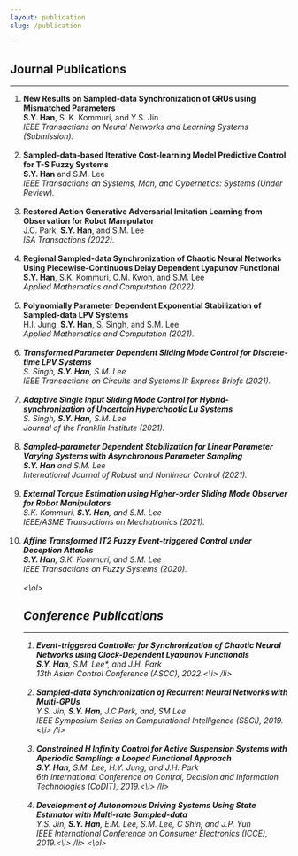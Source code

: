 ```yaml
---
layout: publication
slug: /publication

---
```


## Journal Publications
___
<ol>
<li>
  <b>New Results on Sampled-data Synchronization of GRUs using Mismatched Parameters</b><br>
  <b>S.Y. Han</b>, S. K. Kommuri, and Y.S. Jin<br>
  <i>IEEE Transactions on Neural Networks and Learning Systems (Submission).</i>
<br />
<br />
<li>
  <b>Sampled-data-based Iterative Cost-learning Model Predictive Control for T-S Fuzzy Systems</b><br>
  <b>S.Y. Han</b> and S.M. Lee<br>
  <i>IEEE Transactions on Systems, Man, and Cybernetics: Systems (Under Review).</i>
<br />
<br />
<li>
  <b>Restored Action Generative Adversarial Imitation Learning from Observation for Robot Manipulator</b><br>
  J.C. Park, <b>S.Y. Han</b>, and S.M. Lee<br>
  <i>ISA Transactions (2022).</i>
<br />
<br />
<li>
  <b>Regional Sampled-data Synchronization of Chaotic Neural Networks Using Piecewise-Continuous Delay Dependent Lyapunov Functional</b><br>
  <b>S.Y. Han</b>, S.K. Kommuri, O.M. Kwon, and S.M. Lee<br>
  <i>Applied Mathematics and Computation (2022).</i>
<br />
<br />
<li>
  <b>Polynomially Parameter Dependent Exponential Stabilization of Sampled-data LPV Systems</b><br>
  H.I. Jung, <b>S.Y. Han</b>, S. Singh, and S.M. Lee<br>
  <i>Applied Mathematics and Computation (2021).
<br />
<br />
<li>
  <b>Transformed Parameter Dependent Sliding Mode Control for Discrete-time LPV Systems</b><br>
  S. Singh, <b>S.Y. Han</b>, S.M. Lee<br>
  <i>IEEE Transactions on Circuits and Systems II: Express Briefs (2021).
<br />
<br />
<li>
  <b>Adaptive Single Input Sliding Mode Control for Hybrid-synchronization of Uncertain Hyperchaotic Lu Systems</b><br>
  S. Singh, <b>S.Y. Han</b>, S.M. Lee<br>
  <i>Journal of the Franklin Institute (2021).
<br />
<br />
<li>
  <b>Sampled-parameter Dependent Stabilization for Linear Parameter Varying Systems with Asynchronous Parameter Sampling</b><br>
  <b>S.Y. Han</b> and S.M. Lee<br>
  <i>International Journal of Robust and Nonlinear Control (2021).
<br />
<br />
<li>
  <b>External Torque Estimation using Higher-order Sliding Mode Observer for Robot Manipulators</b><br>
  S.K. Kommuri, <b>S.Y. Han</b>, and S.M. Lee<br>
  <i>IEEE/ASME Transactions on Mechatronics (2021).
<br />
<br />
<li>
  <b>Affine Transformed IT2 Fuzzy Event-triggered Control under Deception Attacks</b><br>  
  <b>S.Y. Han</b>, S.K. Kommuri, and S.M. Lee<br>  
  <i>IEEE Transactions on Fuzzy Systems (2020).
<br />
<br />
<\ol>

## Conference Publications
___
<ol>
<li>
  <b>Event-triggered Controller for Synchronization of Chaotic Neural Networks using Clock-Dependent Lyapunov Functionals</b><br>  
  <b>S.Y. Han</b>, S.M. Lee*, and J.H. Park<br>  
  <i>13th Asian Control Conference (ASCC), 2022.<\i>
/li>
<br />
<br />
<li>
  <b>Sampled-data Synchronization of Recurrent Neural Networks with Multi-GPUs</b><br>
  Y.S. Jin, <b>S.Y. Han</b>, J.C Park, and, SM Lee<br>
  <i>IEEE Symposium Series on Computational Intelligence (SSCI), 2019.<\i>
/li>
<br />
<br />
<li>
  <b>Constrained H Infinity Control for Active Suspension Systems with Aperiodic Sampling: a Looped Functional Approach</b><br>
  <b>S.Y. Han</b>, S.M. Lee, H.Y. Jung, and J.H. Park<br>
  <i>6th International Conference on Control, Decision and Information Technologies (CoDIT), 2019.<\i>
/li>
<br />
<br />
<li>
  <b>Development of Autonomous Driving Systems Using State Estimator with Multi-rate Sampled-data</b><br>
  Y.S. Jin, <b>S.Y. Han</b>, E.M. Lee, S.M. Lee, C Shin, and J.P. Yun<br>
  <i>IEEE International Conference on Consumer Electronics (ICCE), 2019.<\i>
/li>
<\ol>
  
<br />
<br />
